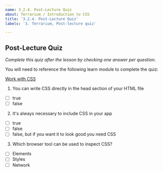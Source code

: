 ```yaml
---
name: 3.2.4. Post-Lecture Quiz
about: Terrarium / Introduction to CSS
title: '3.2.4. Post-Lecture Quiz'
labels: '3. Terrarium, Post-lecture quiz'

---
```

## Post-Lecture Quiz

*Complete this quiz after the lesson by checking one answer per question.*

You will need to reference the following learn module to complete the quiz:

[Work with CSS](https://docs.microsoft.com/en-us/learn/modules/build-simple-website/4-css-basics)

1. You can write CSS directly in the head section of your HTML file

- [ ] true
- [ ] false

2. It's always necessary to include CSS in your app

- [ ] true
- [ ] false
- [ ] false, but if you want it to look good you need CSS

3. Which browser tool can be used to inspect CSS?
- [ ] Elements
- [ ] Styles
- [ ] Network
